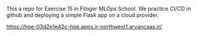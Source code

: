 This a repo for Exercise 15 in Filoger MLOps School. We practice CI/CD in github and deploying a simple Flask app on a cloud provider.

https://hpe-03d2e1e42c-hpe.apps.ir-northwest1.arvancaas.ir/
